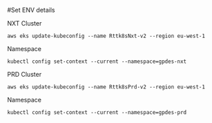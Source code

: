 #Set ENV details

NXT
Cluster

```
aws eks update-kubeconfig --name Rttk8sNxt-v2 --region eu-west-1
```

Namespace
```
kubectl config set-context --current --namespace=gpdes-nxt
```

PRD
Cluster

```
aws eks update-kubeconfig --name Rttk8sPrd-v2 --region eu-west-1
```
Namespace
```
kubectl config set-context --current --namespace=gpdes-prd
```
